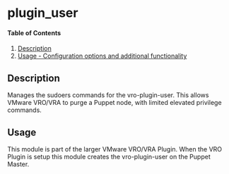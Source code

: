 # plugin_user

#### Table of Contents

1. [Description](#description)
2. [Usage - Configuration options and additional functionality](#usage)


## Description

Manages the sudoers commands for the vro-plugin-user.  This allows VMware VRO/VRA to purge a Puppet node, with limited elevated privilege commands.

## Usage
This module is part of the larger VMware VRO/VRA Plugin. When the VRO Plugin is setup this module creates the vro-plugin-user on the Puppet Master.
